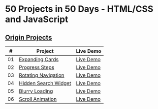 # 50 Projects in 50 Days - HTML/CSS and JavaScript
## [Origin Projects](https://github.com/bradtraversy/50projects50days)

|#|Project|Live Demo|
|---|---|---|
|01|[Expanding Cards](https://github.com/shihongxins/50projects50days/tree/main/01-Expanding-Cards)|[Live Demo](https://shihongxins.github.io/50projects50days/01-Expanding-Cards/)|
|02|[Progress Steps](https://github.com/shihongxins/50projects50days/tree/main/02-Progress-Steps)|[Live Demo](https://shihongxins.github.io/50projects50days/02-Progress-Steps/)|
|03|[Rotating Navigation](https://github.com/shihongxins/50projects50days/tree/main/03-Rotating-Navigation)|[Live Demo](https://shihongxins.github.io/50projects50days/03-Rotating-Navigation/)|
|04|[Hidden Search Widget](https://github.com/shihongxins/50projects50days/tree/main/04-Hidden-Search-Widget)|[Live Demo](https://shihongxins.github.io/50projects50days/04-Hidden-Search-Widget/)|
|05|[Blurry Loading](https://github.com/shihongxins/50projects50days/tree/main/05-Blurry-Loading)|[Live Demo](https://shihongxins.github.io/50projects50days/05-Blurry-Loading/)|
|06|[Scroll Animation](https://github.com/shihongxins/50projects50days/tree/main/06-Scroll-Animation)|[Live Demo](https://shihongxins.github.io/50projects50days/06-Scroll-Animation/)|
